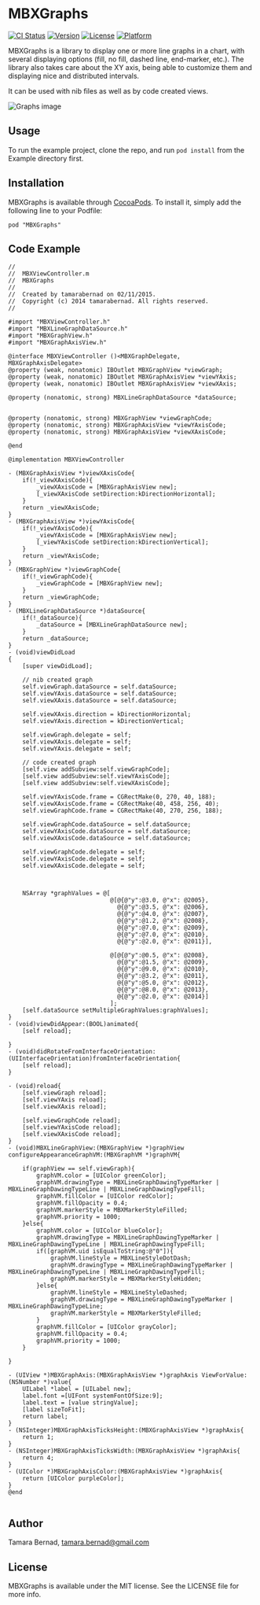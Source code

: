 # MBXGraphs

[![CI Status](http://img.shields.io/travis/tamarabernad/MBXGraphs.svg?style=flat)](https://travis-ci.org/tamarabernad/MBXGraphs)
[![Version](https://img.shields.io/cocoapods/v/MBXGraphs.svg?style=flat)](http://cocoadocs.org/docsets/MBXGraphs)
[![License](https://img.shields.io/cocoapods/l/MBXGraphs.svg?style=flat)](http://cocoadocs.org/docsets/MBXGraphs)
[![Platform](https://img.shields.io/cocoapods/p/MBXGraphs.svg?style=flat)](http://cocoadocs.org/docsets/MBXGraphs)

MBXGraphs is a library to display one or more line graphs in a chart, with several displaying options (fill, no fill, dashed line, end-marker, etc.). The library also takes care about the XY axis, being able to customize them and displaying nice and distributed intervals.

It can be used with nib files as well as by code created views.

![Graphs image](Screenshots/graph-nib-code.png)

## Usage

To run the example project, clone the repo, and run `pod install` from the Example directory first.

## Installation

MBXGraphs is available through [CocoaPods](http://cocoapods.org/?q=MBXGraphs). To install
it, simply add the following line to your Podfile:

    pod "MBXGraphs"

## Code Example

```
//
//  MBXViewController.m
//  MBXGraphs
//
//  Created by tamarabernad on 02/11/2015.
//  Copyright (c) 2014 tamarabernad. All rights reserved.
//

#import "MBXViewController.h"
#import "MBXLineGraphDataSource.h"
#import "MBXGraphView.h"
#import "MBXGraphAxisView.h"

@interface MBXViewController ()<MBXGraphDelegate, MBXGraphAxisDelegate>
@property (weak, nonatomic) IBOutlet MBXGraphView *viewGraph;
@property (weak, nonatomic) IBOutlet MBXGraphAxisView *viewYAxis;
@property (weak, nonatomic) IBOutlet MBXGraphAxisView *viewXAxis;

@property (nonatomic, strong) MBXLineGraphDataSource *dataSource;


@property (nonatomic, strong) MBXGraphView *viewGraphCode;
@property (nonatomic, strong) MBXGraphAxisView *viewYAxisCode;
@property (nonatomic, strong) MBXGraphAxisView *viewXAxisCode;

@end

@implementation MBXViewController

- (MBXGraphAxisView *)viewXAxisCode{
    if(!_viewXAxisCode){
        _viewXAxisCode = [MBXGraphAxisView new];
        [_viewXAxisCode setDirection:kDirectionHorizontal];
    }
    return _viewXAxisCode;
}
- (MBXGraphAxisView *)viewYAxisCode{
    if(!_viewYAxisCode){
        _viewYAxisCode = [MBXGraphAxisView new];
        [_viewYAxisCode setDirection:kDirectionVertical];
    }
    return _viewYAxisCode;
}
- (MBXGraphView *)viewGraphCode{
    if(!_viewGraphCode){
        _viewGraphCode = [MBXGraphView new];
    }
    return _viewGraphCode;
}
- (MBXLineGraphDataSource *)dataSource{
    if(!_dataSource){
        _dataSource = [MBXLineGraphDataSource new];
    }
    return _dataSource;
}
- (void)viewDidLoad
{
    [super viewDidLoad];
    
    // nib created graph
    self.viewGraph.dataSource = self.dataSource;
    self.viewYAxis.dataSource = self.dataSource;
    self.viewXAxis.dataSource = self.dataSource;
    
    self.viewXAxis.direction = kDirectionHorizontal;
    self.viewYAxis.direction = kDirectionVertical;

    self.viewGraph.delegate = self;
    self.viewXAxis.delegate = self;
    self.viewYAxis.delegate = self;

    // code created graph
    [self.view addSubview:self.viewGraphCode];
    [self.view addSubview:self.viewYAxisCode];
    [self.view addSubview:self.viewXAxisCode];
    
    self.viewYAxisCode.frame = CGRectMake(0, 270, 40, 188);
    self.viewXAxisCode.frame = CGRectMake(40, 458, 256, 40);
    self.viewGraphCode.frame = CGRectMake(40, 270, 256, 188);

    self.viewGraphCode.dataSource = self.dataSource;
    self.viewYAxisCode.dataSource = self.dataSource;
    self.viewXAxisCode.dataSource = self.dataSource;
    
    self.viewGraphCode.delegate = self;
    self.viewYAxisCode.delegate = self;
    self.viewXAxisCode.delegate = self;
    
    
    
    NSArray *graphValues = @[
                             @[@{@"y":@3.0, @"x": @2005},
                               @{@"y":@3.5, @"x": @2006},
                               @{@"y":@4.0, @"x": @2007},
                               @{@"y":@1.2, @"x": @2008},
                               @{@"y":@7.0, @"x": @2009},
                               @{@"y":@7.0, @"x": @2010},
                               @{@"y":@2.0, @"x": @2011}],
                             
                             @[@{@"y":@0.5, @"x": @2008},
                               @{@"y":@1.5, @"x": @2009},
                               @{@"y":@9.0, @"x": @2010},
                               @{@"y":@3.2, @"x": @2011},
                               @{@"y":@5.0, @"x": @2012},
                               @{@"y":@8.0, @"x": @2013},
                               @{@"y":@2.0, @"x": @2014}]
                             ];
    [self.dataSource setMultipleGraphValues:graphValues];
}
- (void)viewDidAppear:(BOOL)animated{
    [self reload];

}
- (void)didRotateFromInterfaceOrientation:(UIInterfaceOrientation)fromInterfaceOrientation{
    [self reload];
}

- (void)reload{
    [self.viewGraph reload];
    [self.viewYAxis reload];
    [self.viewXAxis reload];
    
    [self.viewGraphCode reload];
    [self.viewYAxisCode reload];
    [self.viewXAxisCode reload];
}
- (void)MBXLineGraphView:(MBXGraphView *)graphView configureAppearanceGraphVM:(MBXGraphVM *)graphVM{

    if(graphView == self.viewGraph){
        graphVM.color = [UIColor greenColor];
        graphVM.drawingType = MBXLineGraphDawingTypeMarker | MBXLineGraphDawingTypeLine | MBXLineGraphDawingTypeFill;
        graphVM.fillColor = [UIColor redColor];
        graphVM.fillOpacity = 0.4;
        graphVM.markerStyle = MBXMarkerStyleFilled;
        graphVM.priority = 1000;
    }else{
        graphVM.color = [UIColor blueColor];
        graphVM.drawingType = MBXLineGraphDawingTypeMarker | MBXLineGraphDawingTypeLine | MBXLineGraphDawingTypeFill;
        if([graphVM.uid isEqualToString:@"0"]){
            graphVM.lineStyle = MBXLineStyleDotDash;
            graphVM.drawingType = MBXLineGraphDawingTypeMarker | MBXLineGraphDawingTypeLine | MBXLineGraphDawingTypeFill;
            graphVM.markerStyle = MBXMarkerStyleHidden;
        }else{
            graphVM.lineStyle = MBXLineStyleDashed;
            graphVM.drawingType = MBXLineGraphDawingTypeMarker | MBXLineGraphDawingTypeLine;
            graphVM.markerStyle = MBXMarkerStyleFilled;
        }
        graphVM.fillColor = [UIColor grayColor];
        graphVM.fillOpacity = 0.4;
        graphVM.priority = 1000;
    }

}

- (UIView *)MBXGraphAxis:(MBXGraphAxisView *)graphAxis ViewForValue:(NSNumber *)value{
    UILabel *label = [UILabel new];
    label.font =[UIFont systemFontOfSize:9];
    label.text = [value stringValue];
    [label sizeToFit];
    return label;
}
- (NSInteger)MBXGraphAxisTicksHeight:(MBXGraphAxisView *)graphAxis{
    return 1;
}
- (NSInteger)MBXGraphAxisTicksWidth:(MBXGraphAxisView *)graphAxis{
    return 4;
}
- (UIColor *)MBXGraphAxisColor:(MBXGraphAxisView *)graphAxis{
    return [UIColor purpleColor];
}
@end


```

## Author

Tamara Bernad, tamara.bernad@gmail.com

## License

MBXGraphs is available under the MIT license. See the LICENSE file for more info.

